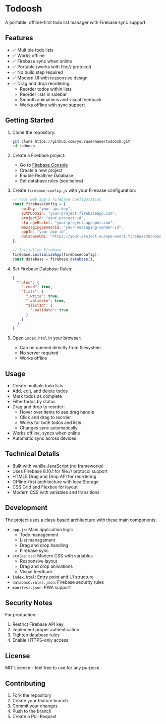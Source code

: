 # Todoosh

A portable, offline-first todo list manager with Firebase sync support.

## Features

- ✅ Multiple todo lists
- ✅ Works offline
- ✅ Firebase sync when online
- ✅ Portable (works with file:// protocol)
- ✅ No build step required
- ✅ Modern UI with responsive design
- ✅ Drag and drop reordering
  - Reorder todos within lists
  - Reorder lists in sidebar
  - Smooth animations and visual feedback
  - Works offline with sync support

## Getting Started

1. Clone the repository:
   ```bash
   git clone https://github.com/yourusername/todoosh.git
   cd todoosh
   ```

2. Create a Firebase project:
   - Go to [Firebase Console](https://console.firebase.google.com/)
   - Create a new project
   - Enable Realtime Database
   - Set database rules (see below)

3. Create `firebase-config.js` with your Firebase configuration:
   ```javascript
   // Your web app's Firebase configuration
   const firebaseConfig = {
       apiKey: "your-api-key",
       authDomain: "your-project.firebaseapp.com",
       projectId: "your-project-id",
       storageBucket: "your-project.appspot.com",
       messagingSenderId: "your-messaging-sender-id",
       appId: "your-app-id",
       databaseURL: "https://your-project.europe-west1.firebasedatabase.app"
   };

   // Initialize Firebase
   firebase.initializeApp(firebaseConfig);
   const database = firebase.database();
   ```

4. Set Firebase Database Rules:
   ```json
   {
     "rules": {
       ".read": true,
       "lists": {
         ".write": true,
         ".validate": true,
         "$listId": {
           ".validate": true
         }
       }
     }
   }
   ```

5. Open `index.html` in your browser:
   - Can be opened directly from filesystem
   - No server required
   - Works offline

## Usage

- Create multiple todo lists
- Add, edit, and delete todos
- Mark todos as complete
- Filter todos by status
- Drag and drop to reorder:
  - Hover over items to see drag handle
  - Click and drag to reorder
  - Works for both todos and lists
  - Changes sync automatically
- Works offline, syncs when online
- Automatic sync across devices

## Technical Details

- Built with vanilla JavaScript (no frameworks)
- Uses Firebase 8.10.1 for file:// protocol support
- HTML5 Drag and Drop API for reordering
- Offline-first architecture with localStorage
- CSS Grid and Flexbox for layout
- Modern CSS with variables and transitions

## Development

The project uses a class-based architecture with these main components:

- `app.js`: Main application logic
  - Todo management
  - List management
  - Drag and drop handling
  - Firebase sync
- `styles.css`: Modern CSS with variables
  - Responsive layout
  - Drag and drop animations
  - Visual feedback
- `index.html`: Entry point and UI structure
- `database.rules.json`: Firebase security rules
- `manifest.json`: PWA support

## Security Notes

For production:
1. Restrict Firebase API key
2. Implement proper authentication
3. Tighten database rules
4. Enable HTTPS-only access

## License

MIT License - feel free to use for any purpose.

## Contributing

1. Fork the repository
2. Create your feature branch
3. Commit your changes
4. Push to the branch
5. Create a Pull Request 